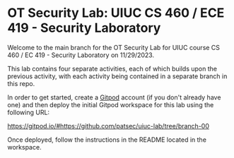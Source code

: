 # OT Security Lab: UIUC CS 460 / ECE 419 - Security Laboratory

Welcome to the main branch for the OT Security Lab for UIUC course CS 460 / EC
419 - Security Laboratory on 11/29/2023.

This lab contains four separate activities, each of which builds upon the
previous activity, with each activity being contained in a separate branch in
this repo.

In order to get started, create a [Gitpod](https://gitpod.io) account (if you
don't already have one) and then deploy the initial Gitpod workspace for this
lab using the following URL:

https://gitpod.io/#https://github.com/patsec/uiuc-lab/tree/branch-00

Once deployed, follow the instructions in the README located in the workspace.

